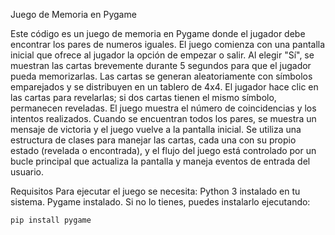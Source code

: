 Juego de Memoria en Pygame

Este código es un juego de memoria en Pygame donde el jugador debe encontrar los pares de numeros iguales. 
El juego comienza con una pantalla inicial que ofrece al jugador la opción de empezar o salir. 
Al elegir "Sí", se muestran las cartas brevemente durante 5 segundos para que el jugador pueda memorizarlas. 
Las cartas se generan aleatoriamente con símbolos emparejados y se distribuyen en un tablero de 4x4. 
El jugador hace clic en las cartas para revelarlas; si dos cartas tienen el mismo símbolo, permanecen reveladas.
El juego muestra el número de coincidencias y los intentos realizados. 
Cuando se encuentran todos los pares, se muestra un mensaje de victoria y el juego vuelve a la pantalla inicial.
Se utiliza una estructura de clases para manejar las cartas, cada una con su propio estado (revelada o encontrada), 
y el flujo del juego está controlado por un bucle principal que actualiza la pantalla y maneja eventos de entrada del usuario.

Requisitos
Para ejecutar el juego se necesita: 
Python 3 instalado en tu sistema.
Pygame instalado. Si no lo tienes, puedes instalarlo ejecutando:
  ```bash
  pip install pygame

